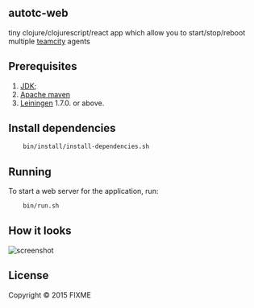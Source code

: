 ## autotc-web

tiny clojure/clojurescript/react app which allow you to start/stop/reboot multiple [teamcity](https://www.jetbrains.com/teamcity/) agents

## Prerequisites

1. [JDK][1];
2. [Apache maven][2]
3. [Leiningen][3] 1.7.0. or above.

[1]: http://www.oracle.com/technetwork/java/javase/downloads/index.htmla
[2]: http://maven.apache.org
[3]: https://github.com/technomancy/leiningen

## Install dependencies

```bash
    bin/install/install-dependencies.sh
```

## Running

To start a web server for the application, run:

```bash
    bin/run.sh
```

## How it looks
![screenshot](https://raw.githubusercontent.com/yantonov/autotc-web/master/docs/screenshot.png)

## License

Copyright © 2015 FIXME

